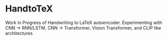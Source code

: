 # HandtoTeX
Work in Progress of Handwriting to LaTeX autoencoder. Experimenting with CNN -> RNN/LSTM, CNN -> Transformer, Vision Transformer, and CLIP like architectures
